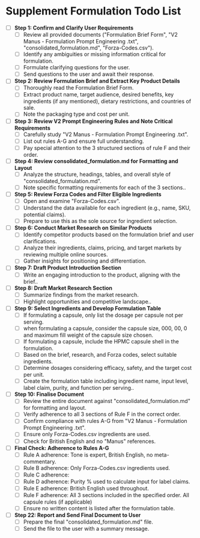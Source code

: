 ﻿# Supplement Formulation Todo List

- [ ] **Step 1: Confirm and Clarify User Requirements**
    - [ ] Review all provided documents ("Formulation Brief Form", "V2 Manus - Formulation Prompt Engineering .txt", "consolidated_formulation.md", "Forza-Codes.csv").
    - [ ] Identify any ambiguities or missing information critical for formulation.
    - [ ] Formulate clarifying questions for the user.
    - [ ] Send questions to the user and await their response.
- [ ] **Step 2: Review Formulation Brief and Extract Key Product Details**
    - [ ] Thoroughly read the Formulation Brief Form.
    - [ ] Extract product name, target audience, desired benefits, key ingredients (if any mentioned), dietary restrictions, and countries of sale.
    - [ ] Note the packaging type and cost per unit.
- [ ] **Step 3: Review V2 Prompt Engineering Rules and Note Critical Requirements**
    - [ ] Carefully study "V2 Manus - Formulation Prompt Engineering .txt".
    - [ ] List out rules A-G and ensure full understanding.
    - [ ] Pay special attention to the 3 structured sections of rule F and their order.
- [ ] **Step 4: Review consolidated_formulation.md for Formatting and Layout**
    - [ ] Analyze the structure, headings, tables, and overall style of "consolidated_formulation.md".
    - [ ] Note specific formatting requirements for each of the 3 sections..
- [ ] **Step 5: Review Forza Codes and Filter Eligible Ingredients**
    - [ ] Open and examine "Forza-Codes.csv".
    - [ ] Understand the data available for each ingredient (e.g., name, SKU, potential claims).
    - [ ] Prepare to use this as the sole source for ingredient selection.
- [ ] **Step 6: Conduct Market Research on Similar Products**
    - [ ] Identify competitor products based on the formulation brief and user clarifications.
    - [ ] Analyze their ingredients, claims, pricing, and target markets by reviewing multiple online sources.
    - [ ] Gather insights for positioning and differentiation.
- [ ] **Step 7: Draft Product Introduction Section**
    - [ ] Write an engaging introduction to the product, aligning with the brief..
- [ ] **Step 8: Draft Market Research Section**
    - [ ] Summarize findings from the market research.
    - [ ] Highlight opportunities and competitive landscape..
- [ ] **Step 9: Select Ingredients and Develop Formulation Table**
    - [ ] If formulating a capsule, only list the dosage per capsule not per serving.
    - [ ] when formulating a capsule, consider the capsule size, 000, 00, 0 and maximum fill weight of the capsule size chosen.  
    - [ ] If formulating a capsule, include the HPMC capsule shell in the formulation. 
    - [ ] Based on the brief, research, and Forza codes, select suitable ingredients.
    - [ ] Determine dosages considering efficacy, safety, and the 	target cost per unit.
    - [ ] Create the formulation table including ingredient name, input level, label claim, purity, and function per serving..
- [ ] **Step 10: Finalise Document**
    - [ ] Review the entire document against "consolidated_formulation.md" for formatting and layout.
    - [ ] Verify adherence to all 3 sections of Rule F in the correct order.
    - [ ] Confirm compliance with rules A-G from "V2 Manus - Formulation Prompt Engineering .txt".
    - [ ] Ensure only Forza-Codes.csv ingredients are used.
    - [ ] Check for British English and no "Manus" references.
- [ ] **Final Check: Adherence to Rules A-G**
    - [ ] Rule A adherence: Tone is expert, British English, no meta-commentary.
    - [ ] Rule B adherence: Only Forza-Codes.csv ingredients used.
    - [ ] Rule C adherence: 
    - [ ] Rule D adherence: Purity % used to calculate input for label claims.
    - [ ] Rule E adherence: British English used throughout.
    - [ ] Rule F adherence: All 3 sections included in the specified order. All capsule rules (if applicable)
    - [ ] Ensure no written content is listed after the formulation table. 
 - [ ] **Step 22: Report and Send Final Document to User**
    - [ ] Prepare the final "consolidated_formulation.md" file.
    - [ ] Send the file to the user with a summary message.
